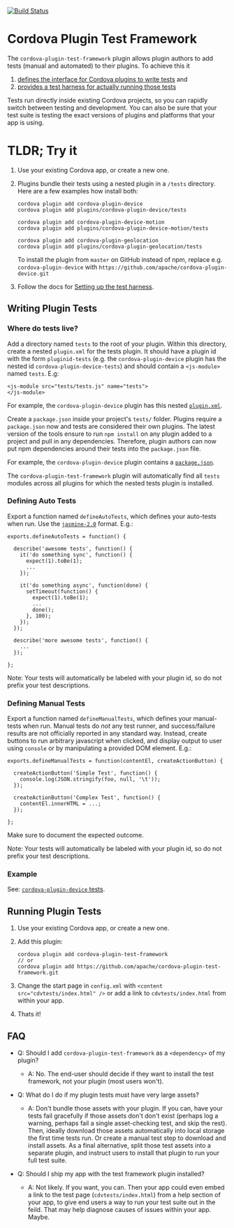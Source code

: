 <!--
#
# Licensed to the Apache Software Foundation (ASF) under one
# or more contributor license agreements.  See the NOTICE file
# distributed with this work for additional information
# regarding copyright ownership.  The ASF licenses this file
# to you under the Apache License, Version 2.0 (the
# "License"); you may not use this file except in compliance
# with the License.  You may obtain a copy of the License at
#
# http://www.apache.org/licenses/LICENSE-2.0
#
# Unless required by applicable law or agreed to in writing,
# software distributed under the License is distributed on an
# "AS IS" BASIS, WITHOUT WARRANTIES OR CONDITIONS OF ANY
#  KIND, either express or implied.  See the License for the
# specific language governing permissions and limitations
# under the License.
#
-->

[![Build Status](https://travis-ci.org/apache/cordova-plugin-test-framework.svg?branch=master)](https://travis-ci.org/apache/cordova-plugin-test-framework)

# Cordova Plugin Test Framework

The `cordova-plugin-test-framework` plugin allows plugin authors to add tests (manual and automated) to their plugins. To achieve this it

1. [defines the interface for Cordova plugins to write tests](#interface) and 
2. [provides a test harness for actually running those tests](#harness)

Tests run directly inside existing Cordova projects, so you can rapidly switch between testing and development. You can also be sure that your test suite is testing the exact versions of plugins and platforms that your app is using.

# TLDR; Try it

1. Use your existing Cordova app, or create a new one.
2. Plugins bundle their tests using a nested plugin in a `/tests` directory. Here are a few examples how install both:

	```shell
	cordova plugin add cordova-plugin-device
	cordova plugin add plugins/cordova-plugin-device/tests

	cordova plugin add cordova-plugin-device-motion
	cordova plugin add plugins/cordova-plugin-device-motion/tests

	cordova plugin add cordova-plugin-geolocation
	cordova plugin add plugins/cordova-plugin-geolocation/tests
	```
	
	To install the plugin from `master` on GitHub instead of npm, replace e.g. `cordova-plugin-device` with `https://github.com/apache/cordova-plugin-device.git`

3. Follow the docs for [Setting up the test harness](#harness).


<a name="interface" />

## Writing Plugin Tests

### Where do tests live?

Add a directory named `tests` to the root of your plugin. Within this directory, create a nested `plugin.xml` for the tests plugin. It should have a plugin id with the form `pluginid-tests` (e.g. the `cordova-plugin-device` plugin has the nested id `cordova-plugin-device-tests`) and should contain a `<js-module>` named `tests`. E.g:

```
<js-module src="tests/tests.js" name="tests">
</js-module>
```

For example, the `cordova-plugin-device` plugin has this nested [`plugin.xml`](https://github.com/apache/cordova-plugin-device/blob/master/tests/plugin.xml).

Create a `package.json` inside your project's `tests/` folder. Plugins require a `package.json` now and tests are considered their own plugins. The latest version of the tools ensure to run `npm install` on any plugin added to a project and pull in any dependencies. Therefore, plugin authors can now put npm dependencies around their tests into the `package.json` file.

For example, the `cordova-plugin-device` plugin contains a [`package.json`](https://github.com/apache/cordova-plugin-device/blob/master/tests/package.json).

The `cordova-plugin-test-framework` plugin will automatically find all `tests` modules across all plugins for which the nested tests plugin is installed.

### Defining Auto Tests

Export a function named `defineAutoTests`, which defines your auto-tests when run. Use the [`jasmine-2.0`](http://jasmine.github.io/2.0/introduction.html) format. E.g.:

```
exports.defineAutoTests = function() {

  describe('awesome tests', function() {
    it('do something sync', function() {
      expect(1).toBe(1);
      ...
    });

    it('do something async', function(done) {
      setTimeout(function() {
        expect(1).toBe(1);
        ...
        done();
      }, 100);
    });
  });

  describe('more awesome tests', function() {
    ...
  });

};
```

Note: Your tests will automatically be labeled with your plugin id, so do not prefix your test descriptions.


### Defining Manual Tests

Export a function named `defineManualTests`, which defines your manual-tests when run. Manual tests do *not* any test runner, and success/failure results are not officially reported in any standard way. Instead, create buttons to run arbitrary javascript when clicked, and display output to user using `console` or by manipulating a provided DOM element. E.g.:

```
exports.defineManualTests = function(contentEl, createActionButton) {

  createActionButton('Simple Test', function() {
    console.log(JSON.stringify(foo, null, '\t'));
  });

  createActionButton('Complex Test', function() {
    contentEl.innerHTML = ...;
  });

};
```

Make sure to document the expected outcome. 

Note: Your tests will automatically be labeled with your plugin id, so do not prefix your test descriptions.


<a name="example">

### Example

See: [`cordova-plugin-device` tests](https://github.com/apache/cordova-plugin-device/blob/master/tests/tests.js).

<a name="harness" />

## Running Plugin Tests

1. Use your existing Cordova app, or create a new one.
2. Add this plugin:

	```
	cordova plugin add cordova-plugin-test-framework
	// or
	cordova plugin add https://github.com/apache/cordova-plugin-test-framework.git
	```

3. Change the start page in `config.xml` with `<content src="cdvtests/index.html" />` or add a link to `cdvtests/index.html` from within your app.
4. Thats it!


## FAQ

* Q: Should I add `cordova-plugin-test-framework` as a `<dependency>` of my plugin?
  * A: No. The end-user should decide if they want to install the test framework, not your plugin (most users won't).

* Q: What do I do if my plugin tests must have very large assets?
  * A: Don't bundle those assets with your plugin. If you can, have your tests fail gracefully if those assets don't don't exist (perhaps log a warning, perhaps fail a single asset-checking test, and skip the rest). Then, ideally download those assets automatically into local storage the first time tests run. Or create a manual test step to download and install assets. As a final alternative, split those test assets into a separate plugin, and instruct users to install that plugin to run your full test suite.

* Q: Should I ship my app with the test framework plugin installed?
  * A: Not likely. If you want, you can. Then your app could even embed a link to the test page (`cdvtests/index.html`) from a help section of your app, to give end users a way to run your test suite out in the feild. That may help diagnose causes of issues within your app. Maybe.
